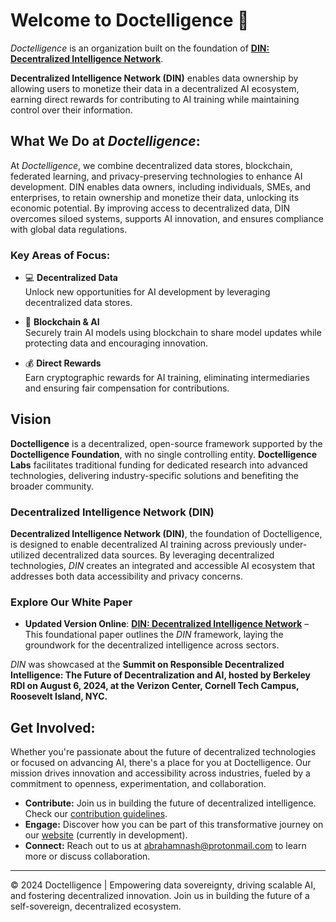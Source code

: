 # Welcome to Doctelligence 🚀

*Doctelligence* is an organization built on the foundation of **[DIN: Decentralized Intelligence Network](https://arxiv.org/abs/2407.02461)**.

**Decentralized Intelligence Network (DIN)** enables data ownership by allowing users to monetize their data in a decentralized AI ecosystem, earning direct rewards for contributing to AI training while maintaining control over their information.

## What We Do at *Doctelligence*:

At *Doctelligence*, we combine decentralized data stores, blockchain, federated learning, and privacy-preserving technologies to enhance AI development. DIN enables data owners, including individuals, SMEs, and enterprises, to retain ownership and monetize their data, unlocking its economic potential. By improving access to decentralized data, DIN overcomes siloed systems, supports AI innovation, and ensures compliance with global data regulations.

### Key Areas of Focus:

- 💻 **Decentralized Data**  
  Unlock new opportunities for AI development by leveraging decentralized data stores.

- 🤖 **Blockchain & AI**  
  Securely train AI models using blockchain to share model updates while protecting data and encouraging innovation.

- 💰 **Direct Rewards**  
  Earn cryptographic rewards for AI training, eliminating intermediaries and ensuring fair compensation for contributions.

## Vision

**Doctelligence** is a decentralized, open-source framework supported by the **Doctelligence Foundation**, with no single controlling entity. **Doctelligence Labs** facilitates traditional funding for dedicated research into advanced technologies, delivering industry-specific solutions and benefiting the broader community.

### Decentralized Intelligence Network (DIN)

**Decentralized Intelligence Network (DIN)**, the foundation of Doctelligence, is designed to enable decentralized AI training across previously under-utilized decentralized data sources. By leveraging decentralized technologies, _DIN_ creates an integrated and accessible AI ecosystem that addresses both data accessibility and privacy concerns.

### Explore Our White Paper

- **Updated Version Online**: [**DIN: Decentralized Intelligence Network**](https://github.com/Doctelligence/White-Paper/blob/main/Decentralized%20Intelligence%20Network%20(DIN).pdf) – This foundational paper outlines the *DIN* framework, laying the groundwork for the decentralized intelligence across sectors.

*DIN* was showcased at the **Summit on Responsible Decentralized Intelligence: The Future of Decentralization and AI, hosted by Berkeley RDI on August 6, 2024, at the Verizon Center, Cornell Tech Campus, Roosevelt Island, NYC.**

## Get Involved:

Whether you're passionate about the future of decentralized technologies or focused on advancing AI, there's a place for you at Doctelligence. Our mission drives innovation and accessibility across industries, fueled by a commitment to openness, experimentation, and collaboration.

- **Contribute:** Join us in building the future of decentralized intelligence. Check our [contribution guidelines](https://github.com/Doctelligence/DIN-Protocol-Proposals-DPP).
- **Engage:** Discover how you can be part of this transformative journey on our [website](https://doctelligence.github.io) (currently in development).
- **Connect:** Reach out to us at [abrahamnash@protonmail.com](mailto:abrahamnash@protonmail.com) to learn more or discuss collaboration.

---

© 2024 Doctelligence | Empowering data sovereignty, driving scalable AI, and fostering decentralized innovation. Join us in building the future of a self-sovereign, decentralized ecosystem.
